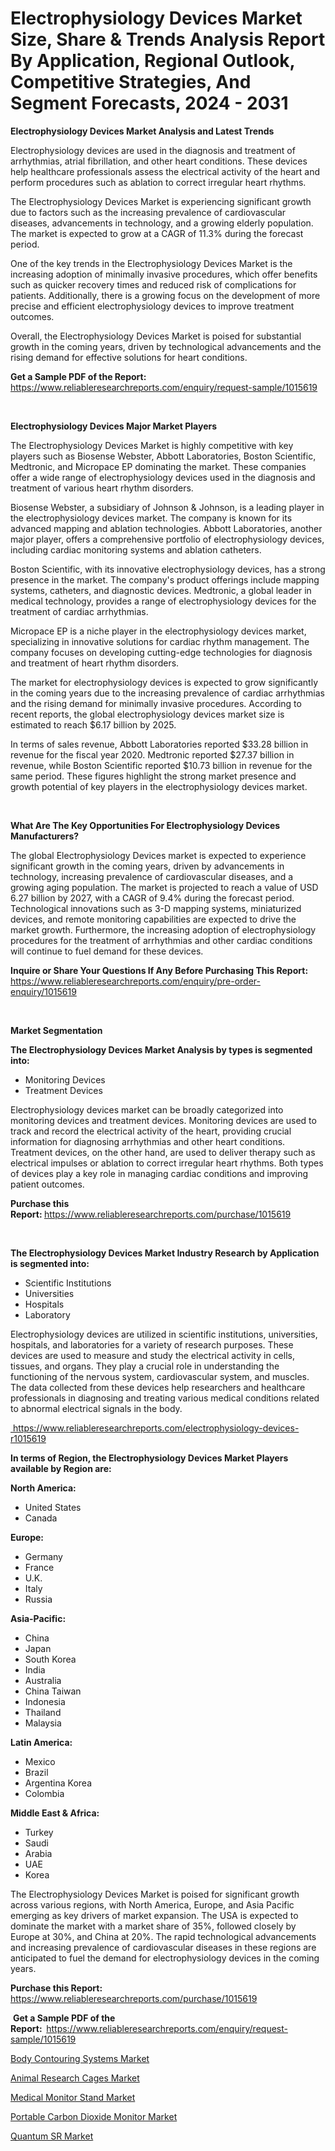 <p><h1>Electrophysiology Devices Market Size, Share & Trends Analysis Report By Application, Regional Outlook, Competitive Strategies, And Segment Forecasts, 2024 - 2031</h1></p><p><strong>Electrophysiology Devices Market Analysis and Latest Trends</strong></p>
<p><p>Electrophysiology devices are used in the diagnosis and treatment of arrhythmias, atrial fibrillation, and other heart conditions. These devices help healthcare professionals assess the electrical activity of the heart and perform procedures such as ablation to correct irregular heart rhythms.</p><p>The Electrophysiology Devices Market is experiencing significant growth due to factors such as the increasing prevalence of cardiovascular diseases, advancements in technology, and a growing elderly population. The market is expected to grow at a CAGR of 11.3% during the forecast period.</p><p>One of the key trends in the Electrophysiology Devices Market is the increasing adoption of minimally invasive procedures, which offer benefits such as quicker recovery times and reduced risk of complications for patients. Additionally, there is a growing focus on the development of more precise and efficient electrophysiology devices to improve treatment outcomes.</p><p>Overall, the Electrophysiology Devices Market is poised for substantial growth in the coming years, driven by technological advancements and the rising demand for effective solutions for heart conditions.</p></p>
<p><strong>Get a Sample PDF of the Report:&nbsp;</strong> <a href="https://www.reliableresearchreports.com/enquiry/request-sample/1015619">https://www.reliableresearchreports.com/enquiry/request-sample/1015619</a></p>
<p>&nbsp;</p>
<p><strong>Electrophysiology Devices Major Market Players</strong></p>
<p><p>The Electrophysiology Devices Market is highly competitive with key players such as Biosense Webster, Abbott Laboratories, Boston Scientific, Medtronic, and Micropace EP dominating the market. These companies offer a wide range of electrophysiology devices used in the diagnosis and treatment of various heart rhythm disorders.</p><p>Biosense Webster, a subsidiary of Johnson & Johnson, is a leading player in the electrophysiology devices market. The company is known for its advanced mapping and ablation technologies. Abbott Laboratories, another major player, offers a comprehensive portfolio of electrophysiology devices, including cardiac monitoring systems and ablation catheters.</p><p>Boston Scientific, with its innovative electrophysiology devices, has a strong presence in the market. The company's product offerings include mapping systems, catheters, and diagnostic devices. Medtronic, a global leader in medical technology, provides a range of electrophysiology devices for the treatment of cardiac arrhythmias.</p><p>Micropace EP is a niche player in the electrophysiology devices market, specializing in innovative solutions for cardiac rhythm management. The company focuses on developing cutting-edge technologies for diagnosis and treatment of heart rhythm disorders.</p><p>The market for electrophysiology devices is expected to grow significantly in the coming years due to the increasing prevalence of cardiac arrhythmias and the rising demand for minimally invasive procedures. According to recent reports, the global electrophysiology devices market size is estimated to reach $6.17 billion by 2025.</p><p>In terms of sales revenue, Abbott Laboratories reported $33.28 billion in revenue for the fiscal year 2020. Medtronic reported $27.37 billion in revenue, while Boston Scientific reported $10.73 billion in revenue for the same period. These figures highlight the strong market presence and growth potential of key players in the electrophysiology devices market.</p></p>
<p>&nbsp;</p>
<p><strong>What Are The Key Opportunities For Electrophysiology Devices Manufacturers?</strong></p>
<p><p>The global Electrophysiology Devices market is expected to experience significant growth in the coming years, driven by advancements in technology, increasing prevalence of cardiovascular diseases, and a growing aging population. The market is projected to reach a value of USD 6.27 billion by 2027, with a CAGR of 9.4% during the forecast period. Technological innovations such as 3-D mapping systems, miniaturized devices, and remote monitoring capabilities are expected to drive the market growth. Furthermore, the increasing adoption of electrophysiology procedures for the treatment of arrhythmias and other cardiac conditions will continue to fuel demand for these devices.</p></p>
<p><strong>Inquire or Share Your Questions If Any Before Purchasing This Report:</strong> <a href="https://www.reliableresearchreports.com/enquiry/pre-order-enquiry/1015619">https://www.reliableresearchreports.com/enquiry/pre-order-enquiry/1015619</a></p>
<p>&nbsp;</p>
<p><strong>Market Segmentation</strong></p>
<p><strong>The Electrophysiology Devices Market Analysis by types is segmented into:</strong></p>
<p><ul><li>Monitoring Devices</li><li>Treatment Devices</li></ul></p>
<p><p>Electrophysiology devices market can be broadly categorized into monitoring devices and treatment devices. Monitoring devices are used to track and record the electrical activity of the heart, providing crucial information for diagnosing arrhythmias and other heart conditions. Treatment devices, on the other hand, are used to deliver therapy such as electrical impulses or ablation to correct irregular heart rhythms. Both types of devices play a key role in managing cardiac conditions and improving patient outcomes.</p></p>
<p><strong>Purchase this Report:&nbsp;</strong><a href="https://www.reliableresearchreports.com/purchase/1015619">https://www.reliableresearchreports.com/purchase/1015619</a></p>
<p>&nbsp;</p>
<p><strong>The Electrophysiology Devices Market Industry Research by Application is segmented into:</strong></p>
<p><ul><li>Scientific Institutions</li><li>Universities</li><li>Hospitals</li><li>Laboratory</li></ul></p>
<p><p>Electrophysiology devices are utilized in scientific institutions, universities, hospitals, and laboratories for a variety of research purposes. These devices are used to measure and study the electrical activity in cells, tissues, and organs. They play a crucial role in understanding the functioning of the nervous system, cardiovascular system, and muscles. The data collected from these devices help researchers and healthcare professionals in diagnosing and treating various medical conditions related to abnormal electrical signals in the body.</p></p>
<p><a href="https://www.reliableresearchreports.com/electrophysiology-devices-r1015619">&nbsp;https://www.reliableresearchreports.com/electrophysiology-devices-r1015619</a></p>
<p><strong>In terms of Region, the Electrophysiology Devices Market Players available by Region are:</strong></p>
<p>
    <p> <strong> North America: </strong>
        <ul>
            <li>United States</li>
            <li>Canada</li>
        </ul>
        </p> 
    <p> <strong> Europe: </strong>
        <ul>
            <li>Germany</li>
            <li>France</li>
            <li>U.K.</li>
            <li>Italy</li>
            <li>Russia</li>
        </ul>
        </p> 
    <p> <strong> Asia-Pacific: </strong>
        <ul>
            <li>China</li>
            <li>Japan</li>
            <li>South Korea</li>
            <li>India</li>
            <li>Australia</li>
            <li>China Taiwan</li>
            <li>Indonesia</li>
            <li>Thailand</li>
            <li>Malaysia</li>
        </ul>
        </p> 
    <p> <strong> Latin America: </strong>
        <ul>
            <li>Mexico</li>
            <li>Brazil</li>
            <li>Argentina Korea</li>
            <li>Colombia</li>
        </ul>
        </p> 
    <p> <strong> Middle East & Africa: </strong>
        <ul>
            <li>Turkey</li>
            <li>Saudi</li>
            <li>Arabia</li>
            <li>UAE</li>
            <li>Korea</li>
        </ul>
    </p>
    </p>
<p><p>The Electrophysiology Devices Market is poised for significant growth across various regions, with North America, Europe, and Asia Pacific emerging as key drivers of market expansion. The USA is expected to dominate the market with a market share of 35%, followed closely by Europe at 30%, and China at 20%. The rapid technological advancements and increasing prevalence of cardiovascular diseases in these regions are anticipated to fuel the demand for electrophysiology devices in the coming years.</p></p>
<p><strong>Purchase this Report: </strong><a href="https://www.reliableresearchreports.com/purchase/1015619">https://www.reliableresearchreports.com/purchase/1015619</a></p>
<p>&nbsp;<strong>Get a Sample PDF of the Report:&nbsp;&nbsp;</strong><a href="https://www.reliableresearchreports.com/enquiry/request-sample/1015619">https://www.reliableresearchreports.com/enquiry/request-sample/1015619</a></p>
<p><strong></strong></p>
<p><p><a href="https://github.com/Raeloodard576457/Market-Research-Report-List-1/blob/main/body-contouring-systems-market.md">Body Contouring Systems Market</a></p><p><a href="https://github.com/eugeneKim6262/Market-Research-Report-List-1/blob/main/animal-research-cages-market.md">Animal Research Cages Market</a></p><p><a href="https://github.com/qqkvdkuc33/Market-Research-Report-List-1/blob/main/medical-monitor-stand-market.md">Medical Monitor Stand Market</a></p><p><a href="https://github.com/pizolina/Market-Research-Report-List-5/blob/main/portable-carbon-dioxide-monitor-market.md">Portable Carbon Dioxide Monitor Market</a></p><p><a href="https://github.com/markmellon1/Market-Research-Report-List-1/blob/main/quantum-sr-market.md">Quantum SR Market</a></p></p>